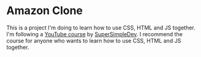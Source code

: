# Amazon Clone

This is a project I'm doing to learn how to use CSS, HTML and JS together. I'm following a [YouTube course](https://www.youtube.com/watch?v=SBmSRK3feww) by [SuperSimpleDev](https://www.youtube.com/@SuperSimpleDev). I recommend the course for anyone who wants to learn how to use CSS, HTML and JS together.
